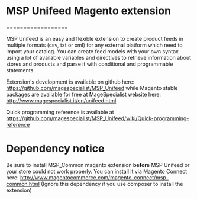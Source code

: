 # MSP Unifeed Magento extension
==================

MSP Unifeed is an easy and flexible extension to create product feeds in multiple formats (csv, txt or xml) for any external platform which need to import your catalog.
You can create feed models with your own syntax using a lot of available variables and directives to retrieve information about stores and products and parse it with conditional and programmable statements.

Extension's development is available on github here:
https://github.com/magespecialist/MSP_Unifeed
while Magento stable packages are available for free at MageSpecialist website here:  
http://www.magespecialist.it/en/unifeed.html

Quick programming reference is available at https://github.com/magespecialist/MSP_Unifeed/wiki/Quick-programming-reference

# Dependency notice
Be sure to install MSP_Common magento extension **before** MSP Unifeed or your store could not work properly.
You can install it via Magento Connect here: http://www.magentocommerce.com/magento-connect/msp-common.html
(Ignore this dependency if you use composer to install the extension)
